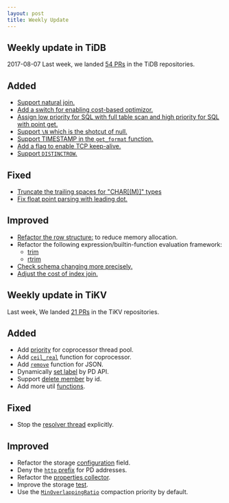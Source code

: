 ```yaml
---
layout: post
title: Weekly Update
---
```

## Weekly update in TiDB
2017-08-07
Last week, we landed [54 PRs](https://github.com/pingcap/tidb/pulls?utf8=%E2%9C%93&q=is%3Apr%20is%3Amerged%20merged%3A2017-07-31..2017-08-06%20) in the TiDB repositories.
## Added
* [Support natural join.](https://github.com/pingcap/tidb/pull/3861)
* [Add a switch for enabling cost-based optimizor.](https://github.com/pingcap/tidb/pull/3877)
* [Assign low priority for SQL with full table scan and high priority for SQL with point get.](https://github.com/pingcap/tidb/pull/3881)
* [Support `\N` which is the shotcut of null.](https://github.com/pingcap/tidb/pull/3943)
* [Support TIMESTAMP in the `get_format` function.](https://github.com/pingcap/tidb/pull/3976)
* [Add a flag to enable TCP keep-alive.](https://github.com/pingcap/tidb/pull/3995)
* [Support `DISTINCTROW`.](https://github.com/pingcap/tidb/pull/4017)

## Fixed
* [Truncate the trailing spaces for "CHAR[(M)]" types](https://github.com/pingcap/tidb/pull/3878)
* [Fix float point parsing with leading dot.](https://github.com/pingcap/tidb/pull/3964)


## Improved
* [Refactor the row structure:](https://github.com/pingcap/tidb/pull/3758) to reduce memory allocation.
* Refactor the following expression/builtin-function evaluation framework:
  - [trim](https://github.com/pingcap/tidb/pull/3936)
  - [rtrim](https://github.com/pingcap/tidb/pull/3939)
* [Check schema changing more precisely.](https://github.com/pingcap/tidb/pull/3999)
* [Adjust the cost of index join.](https://github.com/pingcap/tidb/pull/4014)

## Weekly update in TiKV

Last week, We landed [21 PRs](https://github.com/search?utf8=%E2%9C%93&q=repo%3Apingcap%2Ftikv+repo%3Apingcap%2Fpd+is%3Apr+is%3Amerged+merged%3A2017-07-30..2017-08-05&type=Issues) in the TiKV repositories.

## Added

* Add [priority](https://github.com/pingcap/tikv/pull/2079) for coprocessor thread pool.
* Add [`ceil_real`](https://github.com/pingcap/tikv/pull/2105) function for coprocessor.
* Add [`remove`](https://github.com/pingcap/tikv/pull/2091) function for JSON.
* Dynamically [set label](https://github.com/pingcap/pd/pull/689) by PD API.
* Support [delete member](https://github.com/pingcap/pd/pull/695) by id.
* Add more util [functions](https://github.com/pingcap/tikv/pull/2100).

## Fixed

* Stop the [resolver thread](https://github.com/pingcap/tikv/pull/2104) explicitly.

## Improved

* Refactor the storage [configuration](https://github.com/pingcap/tikv/pull/2102) field.
* Deny the [`http` prefix](https://github.com/pingcap/tikv/pull/2101) for PD addresses.
* Refactor the [properties collector](https://github.com/pingcap/tikv/pull/2096).
* Improve the storage [test](https://github.com/pingcap/tikv/pull/2108).
* Use the [`MinOverlappingRatio`](https://github.com/pingcap/tikv/pull/2117) compaction priority by default.